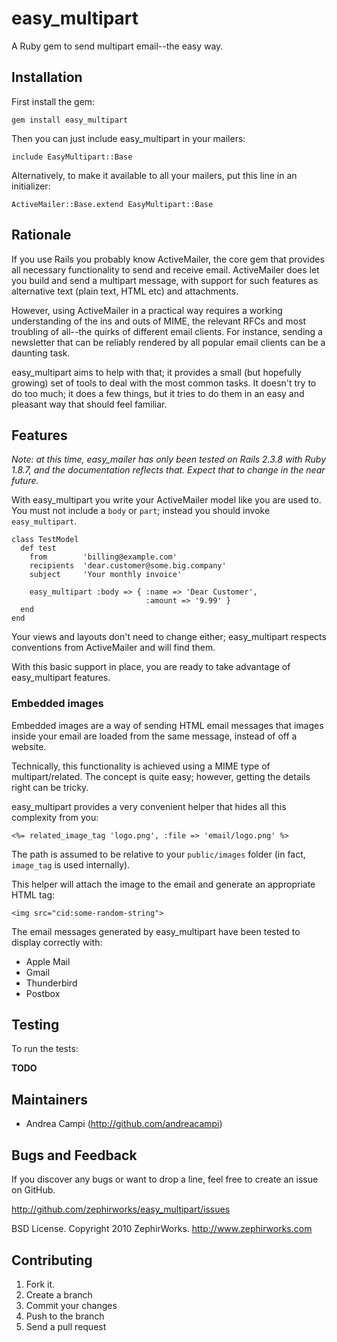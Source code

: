 easy_multipart
=============

A Ruby gem to send multipart email--the easy way.


Installation
-----------

First install the gem:

    gem install easy_multipart

Then you can just include easy_multipart in your mailers:

    include EasyMultipart::Base

Alternatively, to make it available to all your mailers, put this line in an
initializer:

    ActiveMailer::Base.extend EasyMultipart::Base


Rationale
---------

If you use Rails you probably know ActiveMailer, the core gem that
provides all necessary functionality to send and receive email.
ActiveMailer does let you build and send a multipart message,
with support for such features as alternative text (plain text,
HTML etc) and attachments.

However, using ActiveMailer in a practical way requires a working
understanding of the ins and outs of MIME, the relevant RFCs and
most troubling of all--the quirks of different email clients.
For instance, sending a newsletter that can be reliably rendered
by all popular email clients can be a daunting task.

easy_multipart aims to help with that; it provides a small (but
hopefully growing) set of tools to deal with the most common
tasks. It doesn't try to do too much; it does a few things, but
it tries to do them in an easy and pleasant way that should feel
familiar.


Features
--------

*Note: at this time, easy_mailer has only been tested on Rails 2.3.8
with Ruby 1.8.7, and the documentation reflects that. Expect that to
change in the near future.*

With easy_multipart you write your ActiveMailer model like you are
used to. You must not include a `body` or `part`; instead you should
invoke `easy_multipart`.

    class TestModel
      def test
        from        'billing@example.com'
        recipients  'dear.customer@some.big.company'
        subject     'Your monthly invoice'

        easy_multipart :body => { :name => 'Dear Customer',
                                  :amount => '9.99' }
      end
    end

Your views and layouts don't need to change either; easy_multipart
respects conventions from ActiveMailer and will find them.

With this basic support in place, you are ready to take advantage of
easy_multipart features.

### Embedded images

Embedded images are a way of sending HTML email messages that
images inside your email are loaded from the same message, instead
of off a website.

Technically, this functionality is achieved using a MIME type
of multipart/related. The concept is quite easy; however, getting
the details right can be tricky.

easy_multipart provides a very convenient helper that hides all this
complexity from you:

    <%= related_image_tag 'logo.png', :file => 'email/logo.png' %>

The path is assumed to be relative to your `public/images` folder
(in fact, `image_tag` is used internally).

This helper will attach the image to the email and generate an
appropriate HTML tag:

    <img src="cid:some-random-string">

The email messages generated by easy_multipart have been tested to
display correctly with:

* Apple Mail
* Gmail
* Thunderbird
* Postbox


Testing
-------

To run the tests:

**TODO**


Maintainers
-----------

* Andrea Campi (http://github.com/andreacampi)


Bugs and Feedback
-----------------

If you discover any bugs or want to drop a line, feel free to create an issue on GitHub.

http://github.com/zephirworks/easy_multipart/issues

BSD License. Copyright 2010 ZephirWorks. http://www.zephirworks.com


Contributing
------------

1. Fork it.
2. Create a branch
3. Commit your changes
4. Push to the branch
5. Send a pull request

